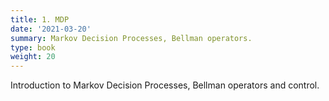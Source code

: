 ```yaml
---
title: 1. MDP
date: '2021-03-20'
summary: Markov Decision Processes, Bellman operators.
type: book
weight: 20
---
```


Introduction to Markov Decision Processes, Bellman operators and control.

<!--more-->

<!-- [MDP Blitz Course](/slides/rl_centrale/mdp) -->
